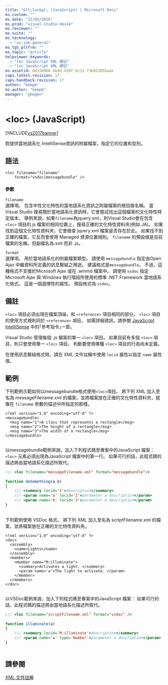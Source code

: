 ```yaml
---
title: "&lt;loc&gt; (JavaScript) | Microsoft Docs"
ms.custom: ""
ms.date: "12/05/2016"
ms.prod: "visual-studio-dev14"
ms.reviewer: ""
ms.suite: ""
ms.technology: 
  - "vs-ide-general"
ms.tgt_pltfrm: ""
ms.topic: "article"
helpviewer_keywords: 
  - "loc JavaScript XML 標記"
  - "loc JavaScript XML 標記"
ms.assetid: 0d3349b6-4bdd-418f-bc11-73665305baae
caps.latest.revision: 17
caps.handback.revision: 17
author: "kempb"
ms.author: "kempb"
manager: "ghogen"
---
```

# &lt;loc&gt; (JavaScript)
[!INCLUDE[vs2017banner](../code-quality/includes/vs2017banner.md)]

對提供當地語系化 IntelliSense資訊的附屬檔案，指定它的位置和型別。  
  
## 語法  
  
```  
<loc filename="filename"  
    format="vsdoc|messagebundle" />  
```  
  
#### 參數  
 `filename`  
 選擇項。  包含中性文化特性的當地語系化資訊之附屬檔案的根目錄名稱。  當 Visual Studio 搜尋關於當地語系化資訊時，它會嘗試找出這個檔案的文化特性特定版本。  舉例來說，如果`filename`為jquery.xml，則Visual Studio會在包含 `<loc>` 項目的.js 檔案的相同位置上，搜尋正確的文化特性資料夾\(例如 JA\)。  如果找到這個文化特性資料夾，它會檢查 jquery.xml 檔案是否存在於此。  如果找不到正確的檔案，它反而會使用 Managed 資源位置規則。  `filename` 的預設值是目前檔案的名稱，但副檔名為.xml 而非 .js。  
  
 `format`  
 選擇項。  用於當地語系化的附屬檔案類型。  請使用 `messagebundle` 指定由Open Ajax 中繼資料所定義的訊息繫結之用途。  建議格式是`messagebundle`。  不過，這種格式不支援於Microsoft Ajax 或在 .winmd 檔案中。  請使用 `vsdoc` 指定 Microsoft Ajax 與 Windows 執行階段所使用的標準 .NET Framework 當地語系化格式。  這是一個選擇性的屬性。  預設格式為 `vsdoc`。  
  
## 備註  
 `<loc>` 項目必須出現在檔案頂端，和 `<reference>` 項目相同的部分。  `<loc>` 項目的使用方式規則同於 `<reference>` 項目。  如需詳細資訊，請參閱 [JavaScript IntelliSense](../ide/javascript-intellisense.md) 中的｢參考指令｣一節。  
  
 Visual Studio 管理每個 .js 檔案的單一 `<loc>` 項目。  如果目前有多個 `<loc>` 項目，則只會使用單一 `<loc>` 項目。  判斷要使用哪種 `<loc>` 項目的行為尚未定義。  
  
 在使用訊息繫結格式時，請在 XML 文件註解中使用 `locid` 屬性以指定 `name` 屬性值。  
  
## 範例  
 下列範例示範如何以messagebundle格式使用`<loc>`項目。  將下列 XML 加入至名為 messageFilename.xml 的檔案，並將檔案放在正確的文化特性資料夾，就像在 `filename` 參數的描述中所指定的那樣。  
  
```  
<?xml version="1.0" encoding="utf-8" ?>  
<messagebundle>  
  <msg name="1">A class that represents a rectangle</msg>  
  <msg name="2">The height of a rectangle</msg>  
  <msg name="3">The width of a rectangle</msg>  
</messagebundle>  
  
```  
  
 以messagebundle範例來說，加入下列程式碼至專案中的JavaScript 檔案：  `<loc>` 元素必須出現為JavaScript 檔案中的第一行。  如果可行的話，此程式碼的描述將由當地語系化描述所取代。  
  
```javascript  
/// <loc filename="messageFilename.xml" format="messagebundle"/>  
  
function doSomething(a,b)   
{  
    /// <summary locid='1'>description</summary>  
    /// <param name='a' locid='2'>parameter a description</param>  
    /// <param name='b' locid='3'>parameter b description</param>  
}  
  
```  
  
 下列範例使用 VSDoc 格式。  將下列 XML 加入至名為 scriptFilename.xml 的檔案，並將檔案放在正確的文化特性資料夾。  
  
```  
<?xml version="1.0" encoding="utf-8" ?>  
<doc>  
  <assembly>  
    <name>Lights</name>  
  </assembly>  
  <members>  
    <member name="M:illuminate">  
      <summary>Activates a light. </summary>  
      <param name='a'>The light to activate. </param>  
    </member>  
  </members>  
</doc>  
  
```  
  
 以VSDoc範例來說，加入下列程式碼至專案中的JavaScript 檔案：  如果可行的話，此程式碼的描述將由當地語系化描述所取代。  
  
```javascript  
/// <loc filename="scriptFilename.xml" format="vsdoc" />  
  
function illuminate(a)   
{  
    /// <summary locid='M:illuminate'>description</summary>  
    /// <param name='a' type='Number'>parameter a description</param>  
}  
  
```  
  
## 請參閱  
 [XML 文件註解](../ide/xml-documentation-comments-javascript.md)